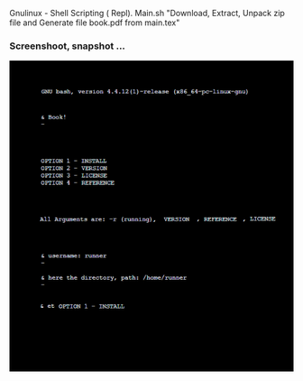 
<!-- 

# -
# - ABOUT: LICENSE
# -
# - Microsoft Limited Public License (Ms-LPL) 
# -
# - This license governs use of the accompanying software.
# - If you use the software, you accept this license. 
# - If you do not # - accept the license, do not use the software. 
# -
# - 1. Definitions 
# -
# - The terms "reproduce," "reproduction," "derivative works," and "distribution" 
# - have the same meaning here as under U.S. 
# - copyright law.
# -
# - A "contribution" is the original software, or any additions or changes to the 
# - software. A "contributor" is any person that distributes its contribution under 
# - this license. "Licensed patents" are a contributor's patent claims that 
# - read directly on its contribution. 
# -
# - 2. Grant of Rights 
# -
# - (A) Copyright Grant- Subject to the terms of this license, 
# - including the license conditions and limitations in section 3, 
# - each contributor grants you a non-exclusive, worldwide, royalty-free 
# - copyright license to reproduce its contribution, prepare derivative 
# - works of its contribution, and distribute its contribution or any 
# - derivative works that you create. 
# -
# - (B) Patent Grant- Subject to the terms of this license, 
# - including the license conditions and limitations in section 3, 
# - each contributor grants you a non-exclusive, worldwide, royalty-free license
# - under its licensed patents to make, have made, use, sell, offer for sale, import, 
# - and/or otherwise dispose of its contribution in the software or derivative works of 
# - the contribution in the software. 
# -
# - 3. Conditions and Limitations 
# -
# - (A) No Trademark License- This license does not grant you rights to use any 
# - contributors' name, logo, or trademarks. 
# -
# - (B) If you bring a patent claim against any contributor 
# - over patents that you claim are infringed by the software, your patent license 
# - from such contributor to the software ends automatically. 
# -
# - (C) If you distribute any portion of the software, you must 
# - retain all copyright, patent, trademark, and attribution notices 
# - that are present in the software. 
# -
# - (D) If you distribute any portion of the software in source code form, 
# - you may do so only under this license by including a complete copy 
# - of this license with your distribution. 
# -
# - If you distribute any portion of the software in compiled 
# - or object code form, you may only do 
# - so under a license that complies with this license. 
# -
# - (E) The software is licensed "as-is." You bear the risk of using it. 
# - The contributors give no express warranties, guarantees, or conditions. 
# - You may have additional consumer rights under your local laws which this 
# - license cannot change. To the extent permitted under your local laws, 
# - the contributors exclude the implied warranties of merchantability, 
# - fitness for a particular purpose and non-infringement. 
# -
# - 4. (F) Platform Limitation- The licenses granted in sections 2(A) & 2(B) extend only 
# - to the software or derivative works that you create that run on a Microsoft Windows 
# - operating system product.
# -

-->

Gnulinux - Shell Scripting ( Repl). Main.sh "Download, Extract, Unpack zip file and Generate file book.pdf from main.tex"

### Screenshoot, snapshot ...

<a href="https://repl.it/@pglapds/et-book">
  
![Screenshoot 1](screenshoot/screenshoot.png)

</a>


